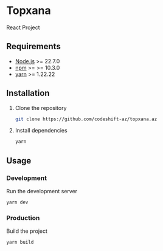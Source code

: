 # Topxana

React Project

## Requirements

- [Node.js](https://nodejs.org/en/) >= 22.7.0
- [npm](https://www.npmjs.com/) >= >= 10.3.0
- [yarn](https://yarnpkg.com/) >= 1.22.22

## Installation

1. Clone the repository

   ```bash
   git clone https://github.com/codeshift-az/topxana.az
   ```

2. Install dependencies

   ```bash
   yarn
   ```

## Usage

### Development

Run the development server

```bash
yarn dev
```

### Production

Build the project

```bash
yarn build
```

